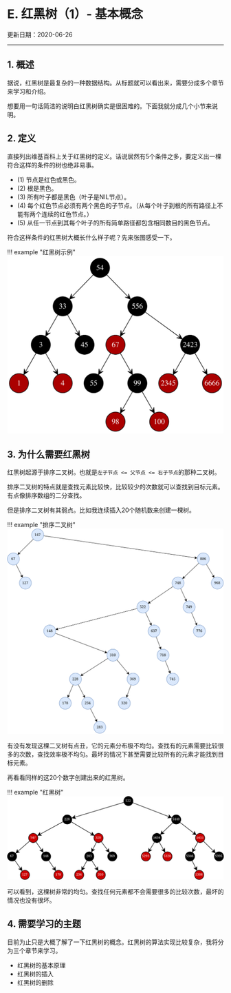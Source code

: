 # E. 红黑树（1）- 基本概念

更新日期：2020-06-26

---------------------------------------

## 1. 概述

据说，红黑树是最复杂的一种数据结构。从标题就可以看出来，需要分成多个章节来学习和介绍。

想要用一句话简洁的说明白红黑树确实是很困难的。下面我就分成几个小节来说明。

## 2. 定义

直接列出维基百科上关于红黑树的定义。话说居然有5个条件之多，要定义出一棵符合这样的条件的树也绝非易事。

- (1) 节点是红色或黑色。
- (2) 根是黑色。
- (3) 所有叶子都是黑色（叶子是NIL节点）。
- (4) 每个红色节点必须有两个黑色的子节点。（从每个叶子到根的所有路径上不能有两个连续的红色节点。）
- (5) 从任一节点到其每个叶子的所有简单路径都包含相同数目的黑色节点。

符合这样条件的红黑树大概长什么样子呢？先来张图感受一下。

!!! example "红黑树示例"
    ![红黑树示例](S005.files/红黑树示例.svg)

## 3. 为什么需要红黑树

红黑树起源于排序二叉树。也就是`左子节点 <= 父节点 <= 右子节点`的那种二叉树。

排序二叉树的特点就是查找元素比较快，比较较少的次数就可以查找到目标元素。有点像排序数组的二分查找。

但是排序二叉树有其弱点。比如我连续插入20个随机数来创建一棵树。

!!! example "排序二叉树"
    ![排序二叉树](S005/排序二叉树.drawio.png)

有没有发现这棵二叉树有点丑，它的元素分布极不均匀。查找有的元素需要比较很多的次数，查找效率极不均匀。最坏的情况下甚至需要比较所有的元素才能找到目标元素。

再看看同样的这20个数字创建出来的红黑树。

!!! example "红黑树"
    ![红黑树](S005/红黑树.drawio.png)

可以看到，这棵树非常的均匀。查找任何元素都不会需要很多的比较次数，最坏的情况也没有很坏。

## 4. 需要学习的主题

目前为止只是大概了解了一下红黑树的概念。红黑树的算法实现比较复杂，我将分为三个章节来学习。

- 红黑树的基本原理
- 红黑树的插入
- 红黑树的删除